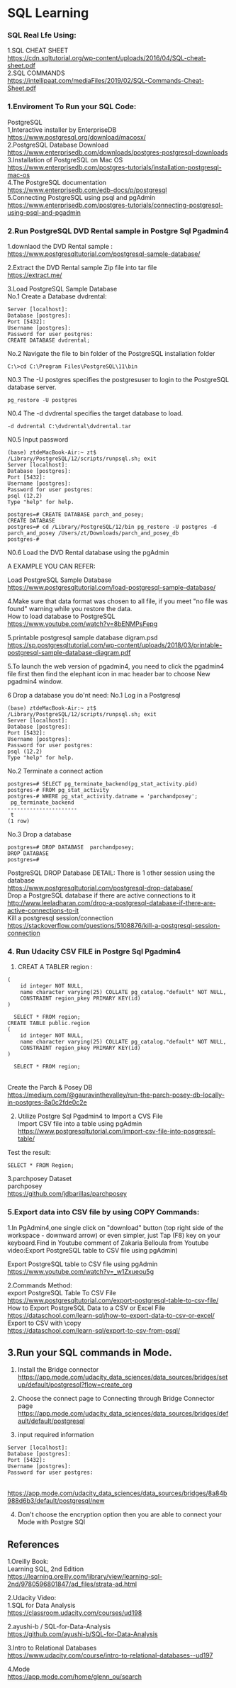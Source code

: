 # SQL Learning
### SQL Real Lfe Using:

1.SQL CHEAT SHEET
<br>https://cdn.sqltutorial.org/wp-content/uploads/2016/04/SQL-cheat-sheet.pdf
<br>2.SQL COMMANDS
<br>https://intellipaat.com/mediaFiles/2019/02/SQL-Commands-Cheat-Sheet.pdf




### 1.Enviroment To Run your SQL Code:
PostgreSQL
<br>1,Interactive installer by EnterpriseDB
<br>https://www.postgresql.org/download/macosx/
<br>2.PostgreSQL Database Download
<br>https://www.enterprisedb.com/downloads/postgres-postgresql-downloads
<br>3.Installation of PostgreSQL on Mac OS
<br>https://www.enterprisedb.com/postgres-tutorials/installation-postgresql-mac-os
<br>4.The PostgreSQL documentation
<br>https://www.enterprisedb.com/edb-docs/p/postgresql
<br>5.Connecting PostgreSQL using psql and pgAdmin
<br>https://www.enterprisedb.com/postgres-tutorials/connecting-postgresql-using-psql-and-pgadmin

### 2.Run PostgreSQL DVD Rental sample in Postgre Sql Pgadmin4
1.downlaod the DVD Rental sample :
<br>https://www.postgresqltutorial.com/postgresql-sample-database/

2.Extract the DVD Rental sample  Zip file into tar file
<br>https://extract.me/

3.Load PostgreSQL Sample Database
<br>No.1 Create a Database dvdrental:
```
Server [localhost]:
Database [postgres]:
Port [5432]:
Username [postgres]:
Password for user postgres:
CREATE DATABASE dvdrental;
```
No.2 Navigate the file to bin folder of the PostgreSQL installation folder
```
C:\>cd C:\Program Files\PostgreSQL\11\bin
```
N0.3 The -U postgres specifies the postgresuser to login to the PostgreSQL database server.
```
pg_restore -U postgres
```
N0.4 The -d dvdrental specifies the target database to load.
```
-d dvdrental C:\dvdrental\dvdrental.tar
```
N0.5 Input password
```
(base) ztdeMacBook-Air:~ zt$ /Library/PostgreSQL/12/scripts/runpsql.sh; exit
Server [localhost]: 
Database [postgres]: 
Port [5432]: 
Username [postgres]: 
Password for user postgres: 
psql (12.2)
Type "help" for help.

postgres=# CREATE DATABASE parch_and_posey;
CREATE DATABASE
postgres=# cd /Library/PostgreSQL/12/bin pg_restore -U postgres -d parch_and_posey /Users/zt/Downloads/parch_and_posey_db 
postgres-# 
```
N0.6 Load the DVD Rental database using the pgAdmin

A EXAMPLE YOU CAN REFER:

Load PostgreSQL Sample Database
<br>https://www.postgresqltutorial.com/load-postgresql-sample-database/

4.Make sure that data format was chosen to all file, if you meet "no file was found" warning while you restore the data.
<br>How to load database to PostgreSQL
<br>https://www.youtube.com/watch?v=8bENMPsFepg

5.printable postgresql sample database digram.psd
<br>https://sp.postgresqltutorial.com/wp-content/uploads/2018/03/printable-postgresql-sample-database-diagram.pdf

5.To launch the web version of pgadmin4, you need to click the pgadmin4 file first then find the elephant icon in mac header bar to choose New pgadmin4 window.

6 Drop a database you do'nt need:
No.1 Log in a Postgresql
```
(base) ztdeMacBook-Air:~ zt$ /Library/PostgreSQL/12/scripts/runpsql.sh; exit
Server [localhost]: 
Database [postgres]: 
Port [5432]: 
Username [postgres]: 
Password for user postgres: 
psql (12.2)
Type "help" for help.
```
No.2 Terminate a connect action
```
postgres=# SELECT pg_terminate_backend(pg_stat_activity.pid)
postgres-# FROM pg_stat_activity
postgres-# WHERE pg_stat_activity.datname = 'parchandposey';
 pg_terminate_backend 
----------------------
 t
(1 row)
```

No.3 Drop a database
```
postgres=# DROP DATABASE  parchandposey;
DROP DATABASE
postgres=# 

```
PostgreSQL DROP Database DETAIL: There is 1 other session using the database
<br>https://www.postgresqltutorial.com/postgresql-drop-database/
<br>Drop a PostgreSQL database if there are active connections to it
<br>http://www.leeladharan.com/drop-a-postgresql-database-if-there-are-active-connections-to-it
<br>Kill a postgresql session/connection
<br>https://stackoverflow.com/questions/5108876/kill-a-postgresql-session-connection
### 4. Run Udacity CSV FILE in Postgre Sql Pgadmin4
1. CREAT A TABLER region :
```CREATE TABLE public.region
( 
    id integer NOT NULL,
	name character varying(25) COLLATE pg_catalog."default" NOT NULL,
	CONSTRAINT region_pkey PRIMARY KEY(id)
)

  SELECT * FROM region;
CREATE TABLE public.region
( 
    id integer NOT NULL,
	name character varying(25) COLLATE pg_catalog."default" NOT NULL,
	CONSTRAINT region_pkey PRIMARY KEY(id)
)

  SELECT * FROM region;
```
<br>Create the Parch & Posey DB
<br>https://medium.com/@gauravinthevalley/run-the-parch-posey-db-locally-in-postgres-8a0c2fde0c2e

2. Utilize Postgre Sql Pgadmin4 to Import a CVS File
<br>Import CSV file into a table using pgAdmin
<br>https://www.postgresqltutorial.com/import-csv-file-into-posgresql-table/

Test the result:
```
SELECT * FROM Region;
```

3.parchposey Dataset
<br>parchposey
<br>https://github.com/jdbarillas/parchposey

### 5.Export data into CSV file by using COPY Commands:
1.In PgAdmin4,one single click on "download" button (top right side of the workspace - downward arrow) or even simpler, just Tap (F8) key on your keyboard.Find in Youtube comment of Zakaria Belloula from Youtube video:Export PostgreSQL table to CSV file using pgAdmin)

Export PostgreSQL table to CSV file using pgAdmin
<br>https://www.youtube.com/watch?v=_w1Zxueou5g


2.Commands Method:
<br>export PostgreSQL Table To CSV File
<br>https://www.postgresqltutorial.com/export-postgresql-table-to-csv-file/
<br>How to Export PostgreSQL Data to a CSV or Excel File
<br>https://dataschool.com/learn-sql/how-to-export-data-to-csv-or-excel/
<br>Export to CSV with \copy
<br>https://dataschool.com/learn-sql/export-to-csv-from-psql/


## 3.Run your SQL commands in Mode.
1. Install the Bridge connector
<br>https://app.mode.com/udacity_data_sciences/data_sources/bridges/setup/default/postgresql?flow=create_org

2. Choose the connect page to Connecting through Bridge Connector page
<br>https://app.mode.com/udacity_data_sciences/data_sources/bridges/default/default/postgresql
3. input required information
```
Server [localhost]: 
Database [postgres]: 
Port [5432]: 
Username [postgres]: 
Password for user postgres: 
```
<br>https://app.mode.com/udacity_data_sciences/data_sources/bridges/8a84b988d6b3/default/postgresql/new

4. Don't choose the encryption option then you are able to connect your Mode with Postgre SQl

## References
1.Oreilly Book:
<br>Learning SQL, 2nd Edition
<br>https://learning.oreilly.com/library/view/learning-sql-2nd/9780596801847/ad_files/strata-ad.html

2.Udacity Video:
<br>1.SQL for Data Analysis
<br>https://classroom.udacity.com/courses/ud198

2.ayushi-b / SQL-for-Data-Analysis
<br>https://github.com/ayushi-b/SQL-for-Data-Analysis

3.Intro to Relational Databases
<br>https://www.udacity.com/course/intro-to-relational-databases--ud197

4.Mode
<br>https://app.mode.com/home/glenn_ou/search


